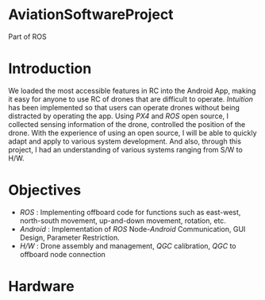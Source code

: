 # AviationSoftwareProject
 Part of ROS

# Introduction
We loaded the most accessible features in RC into the Android App, making it easy for anyone to use RC of drones that are difficult to operate. *Intuition* has been implemented so that users can operate drones without being distracted by operating the app. Using *PX4* and *ROS* open source, I collected sensing information of the drone, controlled the position of the drone. With the experience of using an open source, I will be able to quickly adapt and apply to various system development. And also, through this project, I had an understanding of various systems ranging from S/W to H/W.

# Objectives
* *ROS* : Implementing offboard code for functions such as east-west, north-south movement, up-and-down movement, rotation, etc.
*  *Android* : Implementation of *ROS* Node-*Android* Communication, GUI Design, Parameter Restriction.
*  *H/W* : Drone assembly and management, *QGC* calibration, *QGC* to offboard node connection

# Hardware

